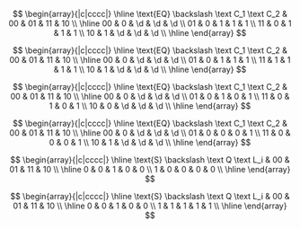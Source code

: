 $$
\begin{array}{|c|cccc|}
\hline
\text{EQ} \backslash \text C_1 \text C_2 & 00 & 01 & 11 & 10 \\
\hline
00 & 0 & \d & \d & \d \\
01 & 0 & 1 & 1 & 1 \\ 
11 & 0 & 1 & 1 & 1 \\
10 & 1 & \d & \d & \d \\ \hline
\end{array}
$$

$$
\begin{array}{|c|cccc|}
\hline
\text{EQ} \backslash \text C_1 \text C_2 & 00 & 01 & 11 & 10 \\
\hline
00 & 0 & \d & \d & \d \\
01 & 0 & 1 & 1 & 1 \\ 
11 & 1 & 1 & 1 & 1 \\
10 & 1 & \d & \d & \d \\ \hline
\end{array}
$$

$$
\begin{array}{|c|cccc|}
\hline
\text{EQ} \backslash \text C_1 \text C_2 & 00 & 01 & 11 & 10 \\
\hline
00 & 0 & \d & \d & \d \\
01 & 0 & 1 & 0 & 1 \\ 
11 & 0 & 1 & 0 & 1 \\
10 & 0 & \d & \d & \d \\ \hline
\end{array}
$$

$$
\begin{array}{|c|cccc|}
\hline
\text{EQ} \backslash \text C_1 \text C_2 & 00 & 01 & 11 & 10 \\
\hline
00 & 0 & \d & \d & \d \\
01 & 0 & 0 & 0 & 1 \\ 
11 & 0 & 0 & 0 & 1 \\
10 & 1 & \d & \d & \d \\ \hline
\end{array}
$$

$$
\begin{array}{|c|cccc|}
\hline
\text{S} \backslash \text Q \text L_i & 00 & 01 & 11 & 10 \\
\hline
0 & 0 & 1 & 0 & 0 \\
1 & 0 & 0 & 0 & 0 \\ 
\hline
\end{array}
$$

$$
\begin{array}{|c|cccc|}
\hline
\text{S} \backslash \text Q \text L_i & 00 & 01 & 11 & 10 \\
\hline
0 & 0 & 1 & 0 & 0 \\
1 & 1 & 1 & 1 & 1 \\ 
\hline
\end{array}
$$






